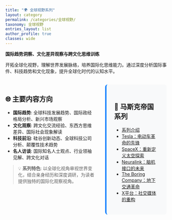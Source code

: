 ```yaml
---
title: "🌍 全球视野系列"
layout: category
permalink: /categories/全球视野/
taxonomy: 全球视野
entries_layout: list
author_profile: true
classes: wide
---
```


**国际趋势洞察、文化差异观察与跨文化思维训练**

开拓全球化视野，理解世界发展脉络，培养国际化思维能力。通过深度分析国际事件、科技趋势和文化现象，提升全球化时代的认知水平。

<div style="display: flex; gap: 2rem; margin: 2rem 0;">
<div style="flex: 2;" markdown="1">

## 🌐 主要内容方向

- **国际趋势**: 全球科技发展趋势、国际政经格局分析、新兴市场观察
- **文化观察**: 跨文化交流经验、东西方思维差异、国际社会现象解读
- **科技前沿**: 硅谷创新动态、全球科技公司分析、颠覆性技术趋势
- **名人访谈**: 国际知名人士观点、行业领袖见解、跨文化对话

> 💡 **系列特色**: 以全球化视角审视世界变化，结合亲身经历和深度调研，为读者提供独特的国际化观察视角。

</div>
<div style="flex: 1; background: #f8f9fa; padding: 1.5rem; border-radius: 8px; border-left: 4px solid #007bff;" markdown="1">

## 🚀 马斯克帝国系列

- [系列介绍](/youxinyanzhe/categories/全球视野/#马斯克帝国系列)
- [Tesla：电动车革命的先锋](/youxinyanzhe/posts/2025/07/tesla-electric-revolution/)
- [SpaceX：重新定义太空探索](/youxinyanzhe/posts/2025/07/spacex-space-exploration/)
- [Neuralink：脑机接口的未来](/youxinyanzhe/posts/2025/08/neuralink-brain-interface/)
- [The Boring Company：地下交通革命](/youxinyanzhe/posts/2025/08/boring-company-underground/)
- [X平台：社交媒体的重构](/youxinyanzhe/posts/2025/08/x-platform-reconstruction/)

</div>
</div>